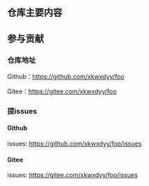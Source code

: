 #

## 仓库主要内容

## 参与贡献

### 仓库地址
Github：https://github.com/xkwxdyy/foo

Gitee：https://gitee.com/xkwxdyy/foo

### 提issues
#### Github
issues: https://github.com/xkwxdyy/foo/issues

#### Gitee
issues: https://gitee.com/xkwxdyy/foo/issues

